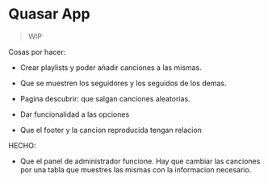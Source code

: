 # Quasar App

> WIP

Cosas por hacer:

- Crear playlists y poder añadir canciones a las mismas.

- Que se muestren los seguidores y los seguidos de los demas.

- Pagina descubrir: que salgan canciones aleatorias.

- Dar funcionalidad a las opciones

- Que el footer y la cancion reproducida tengan relacion

HECHO: 

- Que el panel de administrador funcione. Hay que cambiar las canciones por una tabla que muestres las mismas con la informacion necesario.
